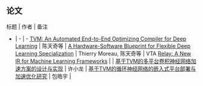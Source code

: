 ## 论文  

标题 | 作者 | 备注
- | - | -
[TVM: An Automated End-to-End Optimizing Compiler for Deep Learning]() | 陈天奇等 |
[A Hardware-Software Blueprint for Flexible Deep Learning Specialization]() | Thierry Moreau, 陈天奇等 | VTA
[Relay: A New IR for Machine Learning Frameworks]() |  |
[基于TVM的多平台卷积神经网络加速方案的设计与实现]() | 许小龙 | 
[基于TVM的循环神经网络的嵌入式平台部署与加速优化研究]() | 包皓宇 |